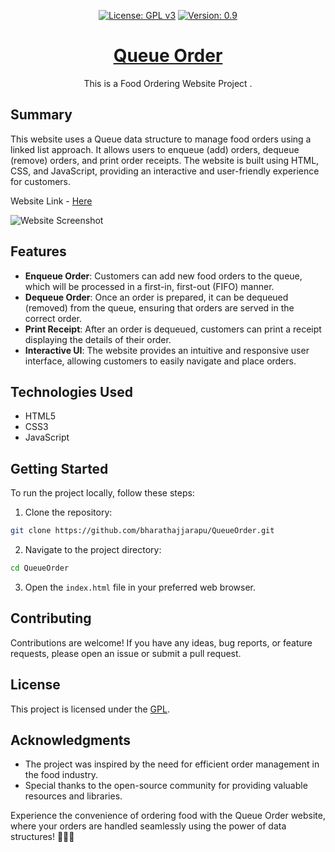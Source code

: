 <div align="center" markdown="1">
  
[![License: GPL v3](https://img.shields.io/badge/License-GPLv3-blue.svg)](https://www.gnu.org/licenses/gpl-3.0)
[![Version: 0.9](https://img.shields.io/badge/Version%3F-0.1-red.svg)](https://github.com/bharathajjarapu/Bloatbuster)
</div>
<p align="center">
<a href="https://github.com/bharathajjarapu/QueueOrder">
   <h1 align="center">Queue Order</h1></a>
</p>
<p align="center">
  This is a Food Ordering Website Project .
</p>

## Summary

This website uses a Queue data structure to manage food orders using a linked list approach. It allows users to enqueue (add) orders, dequeue (remove) orders, and print order receipts. The website is built using HTML, CSS, and JavaScript, providing an interactive and user-friendly experience for customers.

Website Link - [Here](https://bharathajjarapu.github.io/QueueOrder)

<img src="Web.png" alt="Website Screenshot">

## Features

- **Enqueue Order**: Customers can add new food orders to the queue, which will be processed in a first-in, first-out (FIFO) manner.
- **Dequeue Order**: Once an order is prepared, it can be dequeued (removed) from the queue, ensuring that orders are served in the correct order.
- **Print Receipt**: After an order is dequeued, customers can print a receipt displaying the details of their order.
- **Interactive UI**: The website provides an intuitive and responsive user interface, allowing customers to easily navigate and place orders.

## Technologies Used

- HTML5
- CSS3
- JavaScript

## Getting Started

To run the project locally, follow these steps:

1. Clone the repository:

```bash
git clone https://github.com/bharathajjarapu/QueueOrder.git
```

2. Navigate to the project directory:

```bash
cd QueueOrder
```

3. Open the `index.html` file in your preferred web browser.

## Contributing

Contributions are welcome! If you have any ideas, bug reports, or feature requests, please open an issue or submit a pull request.

## License

This project is licensed under the [GPL](LICENSE).

## Acknowledgments

- The project was inspired by the need for efficient order management in the food industry.
- Special thanks to the open-source community for providing valuable resources and libraries.

Experience the convenience of ordering food with the Queue Order website, where your orders are handled seamlessly using the power of data structures! 🍕🍔🍟
